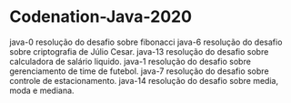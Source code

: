 # Codenation-Java-2020
java-0 resolução do desafio sobre fibonacci
java-6 resolução do desafio sobre criptografia de Júlio Cesar.
java-13 resolução do desafio sobre calculadora de salário liquido.
java-1 resolução do desafio sobre gerenciamento de time de futebol.
java-7 resolução do desafio sobre controle de estacionamento.
java-14 resolução do desafio sobre media, moda e mediana.
